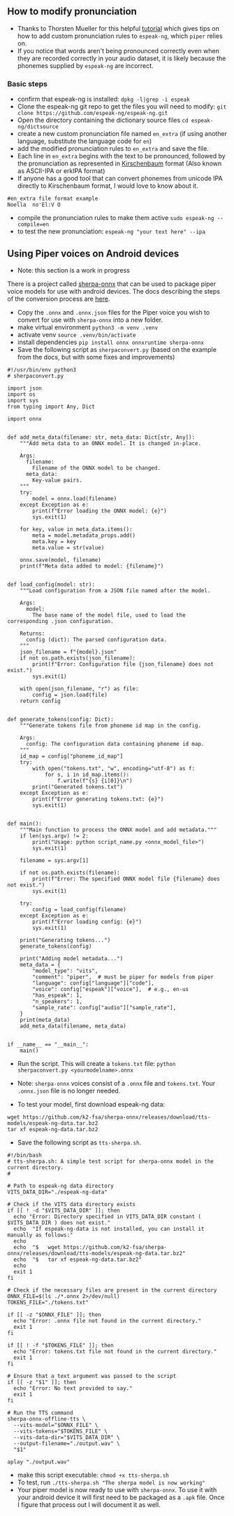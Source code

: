 ## How to modify pronunciation 
- Thanks to Thorsten Mueller for this helpful [tutorial](https://www.youtube.com/watch?v=493xbPIQBSU) which gives tips on how to add custom pronunciation rules to `espeak-ng`, which `piper` relies on.
- If you notice that words aren't being pronounced correctly even when they are recorded correctly  in your audio dataset, it is likely because the phonemes supplied by `espeak-ng` are incorrect.
### Basic steps
- confirm that espeak-ng is installed: `dpkg -l|grep -i espeak`
- Clone the espeak-ng git repo to get the files you will need to modify:  `git clone https://github.com/espeak-ng/espeak-ng.git`
- Open the directory containing the dictionary source files `cd espeak-ng/dictsource`
- create a new custom pronunciation file named `en_extra`  (if using another language, substitute the language code for `en`)
- add the modified pronunciation rules to `en_extra` and save the file.
- Each line in `en_extra` begins with the text to be pronounced, followed by the pronunciation as represented in [Kirschenbaum](https://en.wikipedia.org/wiki/Kirshenbaum) format (Also known as ASCII-IPA or erkIPA format)
- If anyone has a good tool that can convert phonemes from unicode IPA directly to Kirschenbaum format, I would love to know about it.

```
#en_extra file format example
Noella  no'El:V O
```

- compile the pronunciation rules to make them active `sudo espeak-ng --compile=en`
- to test the new pronunciation:  `espeak-ng "your text here" --ipa`

## Using Piper voices on Android devices
- Note: this section is a work in progress

There is a project called [sherpa-onnx](https://github.com/k2-fsa/sherpa-onnx) that can be used to package piper voice models for use with android devices.
The docs describing the steps of the conversion process are [here](https://k2-fsa.github.io/sherpa/onnx/tts/piper.html).
- Copy the `.onnx` and `.onnx.json` files for the Piper voice you wish to convert for use with `sherpa-onnx` into a new folder.
- make virtual environment  `python3 -m venv .venv`                    
- activate venv  `source .venv/bin/activate`                
- install dependencies `pip install onnx onnxruntime sherpa-onnx`
- Save the following script as `sherpaconvert.py` (based on the example from the docs, but with some fixes and improvements)
```
#!/usr/bin/env python3
# sherpaconvert.py 

import json
import os
import sys
from typing import Any, Dict

import onnx


def add_meta_data(filename: str, meta_data: Dict[str, Any]):
    """Add meta data to an ONNX model. It is changed in-place.

    Args:
      filename:
        Filename of the ONNX model to be changed.
      meta_data:
        Key-value pairs.
    """
    try:
        model = onnx.load(filename)
    except Exception as e:
        print(f"Error loading the ONNX model: {e}")
        sys.exit(1)

    for key, value in meta_data.items():
        meta = model.metadata_props.add()
        meta.key = key
        meta.value = str(value)

    onnx.save(model, filename)
    print(f"Meta data added to model: {filename}")


def load_config(model: str):
    """Load configuration from a JSON file named after the model.

    Args:
      model:
        The base name of the model file, used to load the corresponding .json configuration.

    Returns:
      config (dict): The parsed configuration data.
    """
    json_filename = f"{model}.json"
    if not os.path.exists(json_filename):
        print(f"Error: Configuration file {json_filename} does not exist.")
        sys.exit(1)

    with open(json_filename, "r") as file:
        config = json.load(file)
    return config


def generate_tokens(config: Dict):
    """Generate tokens file from phoneme id map in the config.

    Args:
      config: The configuration data containing phoneme id map.
    """
    id_map = config["phoneme_id_map"]
    try:
        with open("tokens.txt", "w", encoding="utf-8") as f:
            for s, i in id_map.items():
                f.write(f"{s} {i[0]}\n")
        print("Generated tokens.txt")
    except Exception as e:
        print(f"Error generating tokens.txt: {e}")
        sys.exit(1)


def main():
    """Main function to process the ONNX model and add metadata."""
    if len(sys.argv) != 2:
        print("Usage: python script_name.py <onnx_model_file>")
        sys.exit(1)

    filename = sys.argv[1]

    if not os.path.exists(filename):
        print(f"Error: The specified ONNX model file {filename} does not exist.")
        sys.exit(1)

    try:
        config = load_config(filename)
    except Exception as e:
        print(f"Error loading config: {e}")
        sys.exit(1)

    print("Generating tokens...")
    generate_tokens(config)

    print("Adding model metadata...")
    meta_data = {
        "model_type": "vits",
        "comment": "piper",  # must be piper for models from piper
        "language": config["language"]["code"],
        "voice": config["espeak"]["voice"],  # e.g., en-us
        "has_espeak": 1,
        "n_speakers": 1,
        "sample_rate": config["audio"]["sample_rate"],
    }
    print(meta_data)
    add_meta_data(filename, meta_data)


if __name__ == "__main__":
    main()
```

- Run the script.  This will create a `tokens.txt` file:
  `python sherpaconvert.py <yourmodelname>.onnx`

- Note:  `sherpa-onnx` voices consist of a `.onnx` file and `tokens.txt`.  Your `.onnx.json` file is no longer needed.
- To test your model, first download espeak-ng data:
```
wget https://github.com/k2-fsa/sherpa-onnx/releases/download/tts-models/espeak-ng-data.tar.bz2
tar xf espeak-ng-data.tar.bz2
```
- Save the following script as `tts-sherpa.sh`.
```
#!/bin/bash
# tts-sherpa.sh: A simple test script for sherpa-onnx model in the current directory.
# 

# Path to espeak-ng data directory
VITS_DATA_DIR="./espeak-ng-data"

# Check if the VITS data directory exists
if [[ ! -d "$VITS_DATA_DIR" ]]; then
  echo "Error: Directory specified in VITS_DATA_DIR constant ( $VITS_DATA_DIR ) does not exist."
  echo  "If espeak-ng-data is not installed, you can install it manually as follows:"
  echo
  echo  "$   wget https://github.com/k2-fsa/sherpa-onnx/releases/download/tts-models/espeak-ng-data.tar.bz2"
  echo  "$   tar xf espeak-ng-data.tar.bz2"
  echo
  exit 1
fi

# Check if the necessary files are present in the current directory
ONNX_FILE=$(ls ./*.onnx 2>/dev/null)
TOKENS_FILE="./tokens.txt"

if [[ -z "$ONNX_FILE" ]]; then
  echo "Error: .onnx file not found in the current directory."
  exit 1
fi

if [[ ! -f "$TOKENS_FILE" ]]; then
  echo "Error: tokens.txt file not found in the current directory."
  exit 1
fi

# Ensure that a text argument was passed to the script
if [[ -z "$1" ]]; then
  echo "Error: No text provided to say."
  exit 1
fi

# Run the TTS command
sherpa-onnx-offline-tts \
  --vits-model="$ONNX_FILE" \
  --vits-tokens="$TOKENS_FILE" \
  --vits-data-dir="$VITS_DATA_DIR" \
  --output-filename="./output.wav" \
  "$1"

aplay "./output.wav"

```
- make this script executable:  `chmod +x tts-sherpa.sh`
- To test, run `./tts-sherpa.sh "The sherpa model is now working"`
- Your piper model is now ready to use with `sherpa-onnx`. To use it with your android device it will first need to be packaged as a `.apk` file.  Once I figure that process out I will document it as well.
